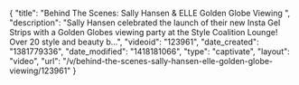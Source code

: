 {
    "title": "Behind The Scenes: Sally Hansen & ELLE Golden Globe Viewing ",
    "description": "Sally Hansen celebrated the launch of their new Insta Gel Strips with a Golden Globes viewing party at the Style Coalition Lounge! Over 20 style and beauty b...",
    "videoid": "123961",
    "date_created": "1381779336",
    "date_modified": "1418181066",
    "type": "captivate",
    "layout": "video",
    "url": "\/v\/behind-the-scenes-sally-hansen-elle-golden-globe-viewing\/123961"
}